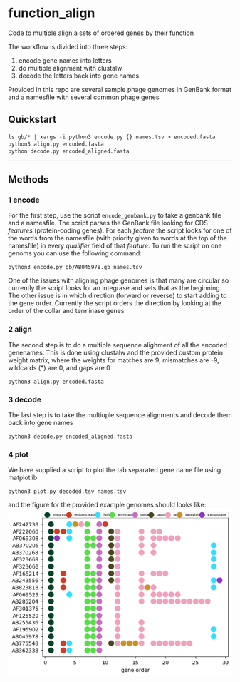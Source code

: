 # function_align
Code to multiple align a sets of ordered genes by their function 

The workflow is divided into three steps:
1. encode gene names into letters
2. do multiple alignment with clustalw
3. decode the letters back into gene names


Provided in this repo are several sample phage genomes in GenBank format and a namesfile with several common phage genes 


## Quickstart
```
ls gb/* | xargs -i python3 encode.py {} names.tsv > encoded.fasta
python3 align.py encoded.fasta
python decode.py encoded_aligned.fasta
```
------
## Methods
### 1 encode
For the first step, use the script `encode_genbank.py` to take a genbank file and a namesfile.  The script parses the GenBank file looking for CDS *features* (protein-coding genes).  For each *feature* the script looks for one of the words from the namesfile (with priority given to words at the top of the namesfile) in every *qualifier* field of that *feature*.
To run the script on one genoms you can use the following command:
```
python3 encode.py gb/AB045978.gb names.tsv
```
One of the issues with aligning phage genomes is that many are circular so currently the script looks for an integrase and sets that as the beginning.  The other issue is in which direction (forward or reverse) to start adding to the gene order. Currently the script orders the direction by looking at the order of the collar and terminase genes

### 2 align
The second step is to do a multiple sequence alighment of all the encoded genenames. This is done using clustalw and the provided custom protein weight matrix, where the weights for matches are 9, mismatches are -9, wildcards (\*) are 0, and gaps are 0
```
python3 align.py encoded.fasta
```

### 3 decode
The last step is to take the multiuple sequence alignments and decode them back into gene names
```
python3 decode.py encoded_aligned.fasta
```



### 4 plot
We have supplied a script to plot the tab separated gene name file using matplotlib
```
python3 plot.py decoded.tsv names.tsv
```

and the figure for the provided example genomes should looks like:
![](https://github.com/deprekate/function_align/blob/main/figure.png)
